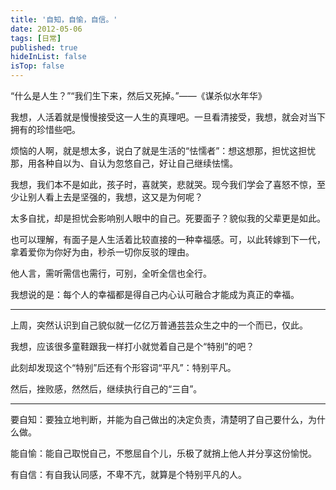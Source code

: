 ```yaml
---
title: '自知，自愉，自信。'
date: 2012-05-06 
tags: [日常]
published: true
hideInList: false
isTop: false
---
```


“什么是人生？”“我们生下来，然后又死掉。”——《谋杀似水年华》

我想，人活着就是慢慢接受这一人生的真理吧。一旦看清接受，我想，就会对当下拥有的珍惜些吧。

烦恼的人啊，就是想太多，说白了就是生活的“怯懦者”：想这想那，担忧这担忧那，用各种自以为、自认为忽悠自己，好让自己继续怯懦。

我想，我们本不是如此，孩子时，喜就笑，悲就哭。现今我们学会了喜怒不惊，至少让别人看上去是坚强的，我想，这又是为何呢？

太多自扰，却是担忧会影响别人眼中的自己。死要面子？貌似我的父辈更是如此。

<!--more-->

也可以理解，有面子是人生活着比较直接的一种幸福感。可，以此转嫁到下一代，拿着爱你为你好为由，秒杀一切你反驳的理由。

他人言，需听需信也需行，可别，全听全信也全行。

我想说的是：每个人的幸福都是得自己内心认可融合才能成为真正的幸福。

---

上周，突然认识到自己貌似就一亿亿万普通芸芸众生之中的一个而已，仅此。

我想，应该很多童鞋跟我一样打小就觉着自己是个“特别”的吧？

此刻却发现这个“特别”后还有个形容词“平凡”：特别平凡。

然后，挫败感，然然后，继续执行自己的“三自”。

---

要自知：要独立地判断，并能为自己做出的决定负责，清楚明了自己要什么，为什么做。

能自愉：能自己取悦自己，不憋屈自个儿，乐极了就捎上他人并分享这份愉悦。

有自信：有自我认同感，不卑不亢，就算是个特别平凡的人。